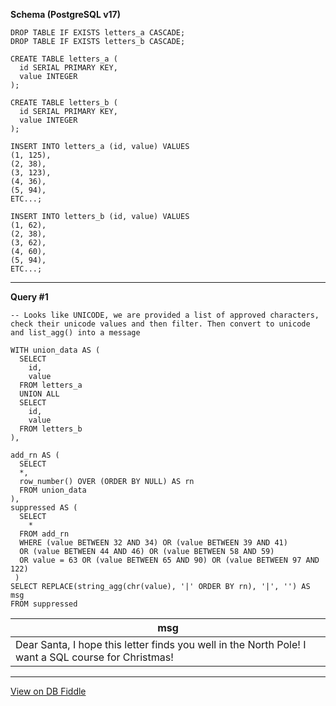 **Schema (PostgreSQL v17)**

    DROP TABLE IF EXISTS letters_a CASCADE;
    DROP TABLE IF EXISTS letters_b CASCADE;
    
    CREATE TABLE letters_a (
      id SERIAL PRIMARY KEY,
      value INTEGER
    );
    
    CREATE TABLE letters_b (
      id SERIAL PRIMARY KEY,
      value INTEGER
    );
    
    INSERT INTO letters_a (id, value) VALUES
    (1, 125),
    (2, 38),
    (3, 123),
    (4, 36),
    (5, 94),
    ETC...;
    
    INSERT INTO letters_b (id, value) VALUES
    (1, 62),
    (2, 38),
    (3, 62),
    (4, 60),
    (5, 94),
    ETC...;
    

---

**Query #1**

    -- Looks like UNICODE, we are provided a list of approved characters, check their unicode values and then filter. Then convert to unicode and list_agg() into a message
    
    WITH union_data AS (
      SELECT
        id,
        value
      FROM letters_a
      UNION ALL
      SELECT
        id,
        value
      FROM letters_b
    ),
    
    add_rn AS (
      SELECT
      *,
      row_number() OVER (ORDER BY NULL) AS rn
      FROM union_data
    ),
    suppressed AS (
      SELECT
      	*
      FROM add_rn
      WHERE (value BETWEEN 32 AND 34) OR (value BETWEEN 39 AND 41)
      OR (value BETWEEN 44 AND 46) OR (value BETWEEN 58 AND 59)
      OR value = 63 OR (value BETWEEN 65 AND 90) OR (value BETWEEN 97 AND 122)
     ) 
    SELECT REPLACE(string_agg(chr(value), '|' ORDER BY rn), '|', '') AS msg
    FROM suppressed

| msg                                                                                                 |
| --------------------------------------------------------------------------------------------------- |
| Dear Santa, I hope this letter finds you well in the North Pole! I want a SQL course for Christmas! |

---

[View on DB Fiddle](https://www.db-fiddle.com/f/7APs2BhEYvFSLWQtnKBdcC/3)
